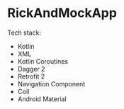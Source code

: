 # RickAndMockApp

Tech stack:
- Kotlin
- XML
- Kotlin Coroutines
- Dagger 2
- Retrofit 2
- Navigation Component
- Coil
- Android Material

